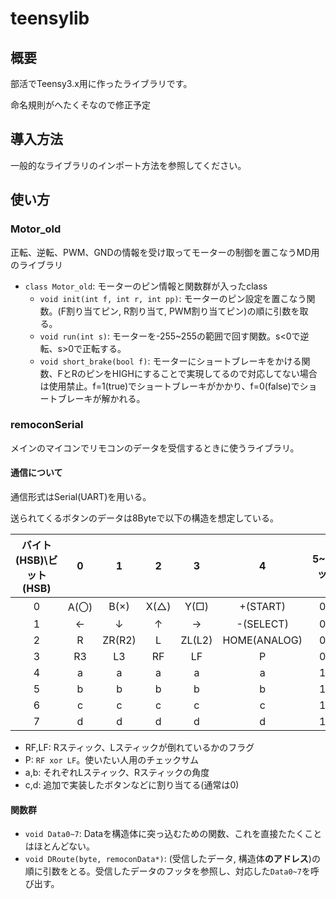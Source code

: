 # teensylib
## 概要
部活でTeensy3.x用に作ったライブラリです。

命名規則がへたくそなので修正予定

## 導入方法
一般的なライブラリのインポート方法を参照してください。

## 使い方
### Motor_old
正転、逆転、PWM、GNDの情報を受け取ってモーターの制御を置こなうMD用のライブラリ

- `class Motor_old`: モーターのピン情報と関数群が入ったclass
    - `void init(int f, int r, int pp)`: モーターのピン設定を置こなう関数。(F割り当てピン, R割り当て, PWM割り当てピン)の順に引数を取る。
    - `void run(int s)`: モーターを-255~255の範囲で回す関数。s&lt;0で逆転、s&gt;0で正転する。
    - `void short_brake(bool f)`: モーターにショートブレーキをかける関数、FとRのピンをHIGHにすることで実現してるので対応してない場合は使用禁止。f=1(true)でショートブレーキがかかり、f=0(false)でショートブレーキが解かれる。

### remoconSerial
メインのマイコンでリモコンのデータを受信するときに使うライブラリ。

#### 通信について
通信形式はSerial(UART)を用いる。

送られてくるボタンのデータは8Byteで以下の構造を想定している。

|バイト(HSB)\ビット(HSB)|0|1|2|3|4|5~7(フッタ)|
|:------------------------------:|:-:|:-:|:-:|:-:|:-:|:----------:|
|0|A(〇)|B(×)|X(△)|Y(□)|+(START)|000|
|1|←|↓|↑|→|-(SELECT)|001|
|2|R|ZR(R2)|L|ZL(L2)|HOME(ANALOG)|010|
|3|R3|L3|RF|LF|P|011|
|4|a|a|a|a|a|100|
|5|b|b|b|b|b|101|
|6|c|c|c|c|c|110|
|7|d|d|d|d|d|111|

- RF,LF: Rスティック、Lスティックが倒れているかのフラグ
- P: `RF xor LF`。使いたい人用のチェックサム
- a,b: それぞれLスティック、Rスティックの角度
- c,d: 追加で実装したボタンなどに割り当てる(通常は0)

#### 関数群
- `void Data0~7`: Dataを構造体に突っ込むための関数、これを直接たたくことはほとんどない。
- `void DRoute(byte, remoconData*)`: (受信したデータ, 構造体**のアドレス**)の順に引数をとる。受信したデータのフッタを参照し、対応した`Data0~7`を呼び出す。
